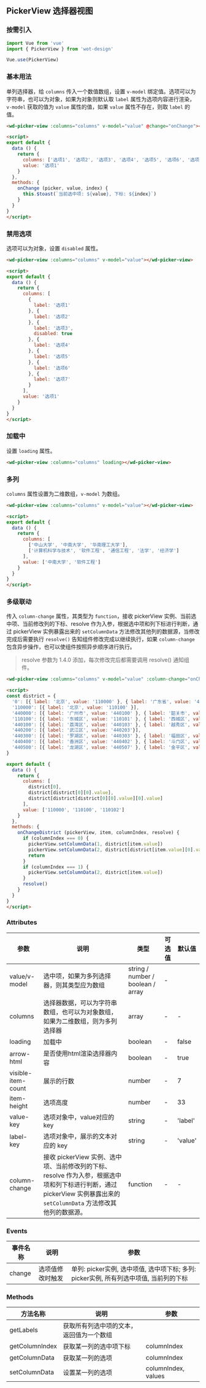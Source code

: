 ## PickerView 选择器视图

### 按需引入

```javascript
import Vue from 'vue'
import { PickerView } from 'wot-design'

Vue.use(PickerView)
```

### 基本用法

单列选择器，给 `columns` 传入一个数值数组，设置 `v-model` 绑定值。选项可以为字符串，也可以为对象，如果为对象则默认取 `label` 属性为选项内容进行渲染，`v-model` 获取的值为 `value` 属性的值，如果 `value` 属性不存在，则取 `label` 的值。

```html
<wd-picker-view :columns="columns" v-model="value" @change="onChange"></wd-picker-view>

<script>
export default {
  data () {
    return {
      columns: ['选项1', '选项2', '选项3', '选项4', '选项5', '选项6', '选项7'],
      value: '选项1'
    }
  },
  methods: {
    onChange (picker, value, index) {
      this.$toast(`当前选中项: ${value}, 下标: ${index}`)
    }
  }
}
</script>
```

### 禁用选项

选项可以为对象，设置 `disabled` 属性。

```html
<wd-picker-view :columns="columns" v-model="value"></wd-picker-view>

<script>
export default {
  data () {
    return {
      columns: [
        {
          label: '选项1'
        }, {
          label: '选项2'
        }, {
          label: '选项3',
          disabled: true
        }, {
          label: '选项4'
        }, {
          label: '选项5'
        }, {
          label: '选项6'
        }, {
          label: '选项7'
        }
      ],
      value: '选项1'
    }
  }
}
</script>
```

### 加载中

设置 `loading` 属性。

```html
<wd-picker-view :columns="columns" loading></wd-picker-view>
```

### 多列

`columns` 属性设置为二维数组，`v-model` 为数组。

```html
<wd-picker-view :columns="columns" v-model="value"></wd-picker-view>

<script>
export default {
  data () {
    return {
      columns: [
        ['中山大学', '中南大学', '华南理工大学'],
        ['计算机科学与技术', '软件工程', '通信工程', '法学', '经济学']
      ],
      value: ['中南大学', '软件工程']
    }
  }
}
</script>
```

### 多级联动

传入 `column-change` 属性，其类型为 `function`，接收 pickerView 实例、当前选中项、当前修改列的下标、resolve 作为入参，根据选中项和列下标进行判断，通过 pickerView 实例暴露出来的 `setColumnData` 方法修改其他列的数据源，当修改完成后需要执行 `resolve()` 告知组件修改完成以继续执行，如果 `column-change` 包含异步操作，也可以使组件按照异步顺序进行执行。

> resolve 参数为 1.4.0 添加，每次修改完后都需要调用 resolve() 通知组件。

```html
<wd-picker-view :columns="columns" v-model="value" :column-change="onChangeDistrict"></wd-picker-view>

<script>
const district = {
  '0': [{ label: '北京', value: '110000' }, { label: '广东省', value: '440000' }],
  '110000': [{ label: '北京', value: '110100' }],
  '440000': [{ label: '广州市', value: '440100' }, { label: '韶关市', value: '440200' }, { label: '深圳市', value: '440300' }, { label: '珠海市', value: '440400' }, { label: '汕头市', value: '440500' }],
  '110100': [{ label: '东城区', value: '110101' }, { label: '西城区', value: '110102' }, { label: '朝阳区', value: '110105' }, { label: '丰台区', value: '110106' }, { label: '石景山区', value: '110107' }],
  '440100': [{ label: '荔湾区', value: '440103' }, { label: '越秀区', value: '440104' }, { label: '海珠区', value: '440105'}],
  '440200': [{ label: '武江区', value: '440203'}],
  '440300': [{ label: '罗湖区', value: '440303' }, { label: '福田区', value: '440304' }],
  '440400': [{ label: '香洲区', value: '440402' }, { label: '斗门区', value: '440403' }, { label: '金湾区', value: '440404' }],
  '440500': [{ label: '龙湖区', value: '440507' }, { label: '金平区', value: '440511' }]
}

export default {
  data () {
    return {
      columns: [
        district[0],
        district[district[0][0].value],
        district[district[district[0][0].value][0].value]
      ],
      value: ['110000', '110100', '110102']
    }
  },
  methods: {
    onChangeDistrict (pickerView, item, columnIndex, resolve) {
      if (columnIndex === 0) {
        pickerView.setColumnData(1, district[item.value])
        pickerView.setColumnData(2, district[district[item.value][0].value])
        return
      }
      if (columnIndex === 1) {
        pickerView.setColumnData(2, district[item.value])
      }
      resolve()
    }
  }
}
</script>
```

### Attributes

| 参数      | 说明                                 | 类型      | 可选值       | 默认值   |
|---------- |------------------------------------ |---------- |------------- |-------- |
| value/v-model | 选中项，如果为多列选择器，则其类型应为数组 | string / number / boolean / array | - |
| columns | 选择器数据，可以为字符串数组，也可以为对象数组，如果为二维数组，则为多列选择器 | array | - | - |
| loading | 加载中 | boolean | - | false |
| arrow-html | 是否使用html渲染选择器内容 | boolean | - | true |
| visible-item-count | 展示的行数 | number | - | 7 |
| item-height | 选项高度 | number | - | 33 |
| value-key | 选项对象中，value对应的 key | string | - | 'label' |
| label-key | 选项对象中，展示的文本对应的 key | string | - | 'value' |
| column-change | 接收 pickerView 实例、选中项、当前修改列的下标、resolve 作为入参，根据选中项和列下标进行判断，通过 pickerView 实例暴露出来的 `setColumnData` 方法修改其他列的数据源。 | function | - | - |

### Events

| 事件名称      | 说明                                 | 参数     |
|------------- |------------------------------------ |--------- |
| change | 选项值修改时触发 | 单列: picker实例, 选中项值, 选中项下标; 多列: picker实例, 所有列选中项值, 当前列的下标 |

### Methods

| 方法名称      | 说明       | 参数   |
|------------- |----------- |---------  |
| getLabels | 获取所有列选中项的文本，返回值为一个数组
| getColumnIndex | 获取某一列的选中项下标 | columnIndex |
| getColumnData | 获取某一列的选项 | columnIndex |
| setColumnData | 设置某一列的选项 | columnIndex, values |
